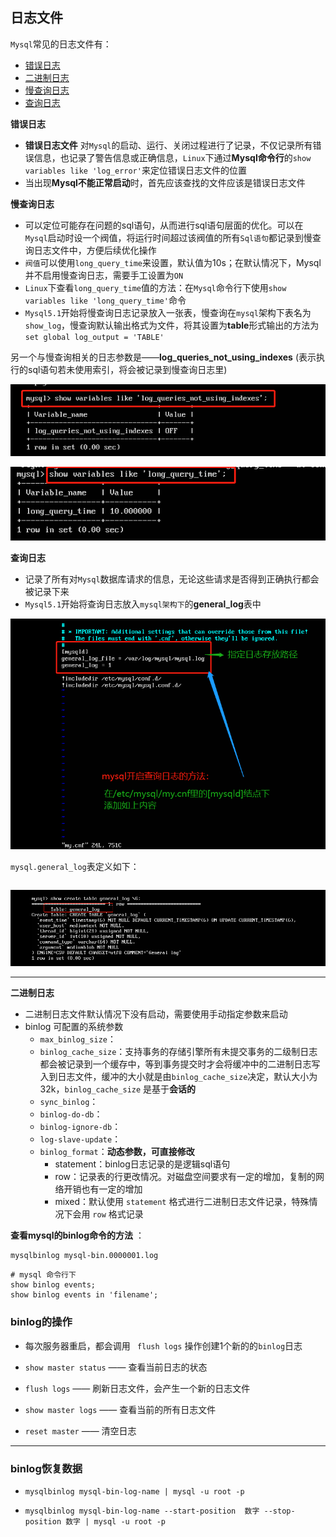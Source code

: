 ## 日志文件

`Mysql`常见的日志文件有：

+ <a href="#errorLog">错误日志</a>
+ <a href="#binaryLog">二进制日志</a>
+ <a href="#slowLog">慢查询日志</a>
+ <a href="#queryLog">查询日志</a>




<a name="errorLog">**错误日志**</a>

+ **错误日志文件** 对`Mysql`的启动、运行、关闭过程进行了记录，不仅记录所有错误信息，也记录了警告信息或正确信息，`Linux`下通过**Mysql命令行**的`show variables like 'log_error'`来定位错误日志文件的位置
+ 当出现**Mysql不能正常启动**时，首先应该查找的文件应该是错误日志文件




<a name="slowLog">**慢查询日志**</a>

+ 可以定位可能存在问题的sql语句，从而进行sql语句层面的优化。可以在`Mysql`启动时设一个阀值，将运行时间超过该阀值的所有`Sql语句`都记录到慢查询日志文件中，方便后续优化操作
+ `阀值`可以使用`long_query_time`来设置，默认值为10s；在默认情况下，Mysql并不启用慢查询日志，需要手工设置为`ON`
+ `Linux`下查看`long_query_time`值的方法：在`Mysql`命令行下使用`show variables like 'long_query_time'`命令
+ `Mysql5.1`开始将慢查询日志记录放入一张表，慢查询在`mysql`架构下表名为`show_log`，慢查询默认输出格式为文件，将其设置为**table**形式输出的方法为`set global log_output = 'TABLE'`




另一个与慢查询相关的日志参数是——**log_queries_not_using_indexes** (表示执行的sql语句若未使用索引，将会被记录到慢查询日志里)

![NotUsingIndex](https://github.com/HurricanGod/Home/blob/master/mysql/img/NotUsingIndex.png)





![ShowLongQueryTime](https://github.com/HurricanGod/Home/blob/master/mysql/img/ShowLongQueryTime.png)



<a name="queryLog">**查询日志**</a>

+ 记录了所有对`Mysql`数据库请求的信息，无论这些请求是否得到正确执行都会被记录下来
+ `Mysql5.1`开始将查询日志放入`mysql架构下`的**general_log**表中




![QueryLog](https://github.com/HurricanGod/Home/blob/master/mysql/img/MysqlQueryLog.png)



`mysql.general_log`表定义如下：

```mysql

```



![mysql.general_log](https://github.com/HurricanGod/Home/blob/master/mysql/img/GeneralLog.png)



---

<a name="binaryLog">**二进制日志**</a>

+ 二进制日志文件默认情况下没有启动，需要使用手动指定参数来启动
+ binlog 可配置的系统参数
  + `max_binlog_size`：
  + `binlog_cache_size`：支持事务的存储引擎所有未提交事务的二级制日志都会被记录到一个缓存中，等到事务提交时才会将缓冲中的二进制日志写入到日志文件，缓冲的大小就是由`binlog_cache_size`决定，默认大小为32k，`binlog_cache_size` 是基于**会话的**
  + `sync_binlog`：
  + `binlog-do-db`：
  + `binlog-ignore-db`：
  + `log-slave-update`：
  + `binlog_format`：**动态参数，可直接修改**
    + statement：binlog日志记录的是逻辑sql语句
    + row：记录表的行更改情况。对磁盘空间要求有一定的增加，复制的网络开销也有一定的增加
    + mixed：默认使用 `statement` 格式进行二进制日志文件记录，特殊情况下会用 `row` 格式记录





**查看mysql的binlog命令的方法** ：

```shell
mysqlbinlog mysql-bin.0000001.log
```

```mysql
# mysql 命令行下
show binlog events;
show binlog events in 'filename';
```



### binlog的操作

+ 每次服务器重启，都会调用 ` flush logs` 操作创建1个新的的`binlog`日志


+ `show master status` —— 查看当前日志的状态


+ `flush logs` —— 刷新日志文件，会产生一个新的日志文件


+ `show master logs` —— 查看当前的所有日志文件


+ `reset master` —— 清空日志



------

### binlog恢复数据

+ `mysqlbinlog mysql-bin-log-name | mysql -u root -p`


+ `mysqlbinlog mysql-bin-log-name --start-position  数字 --stop-position 数字 | mysql -u root -p`

